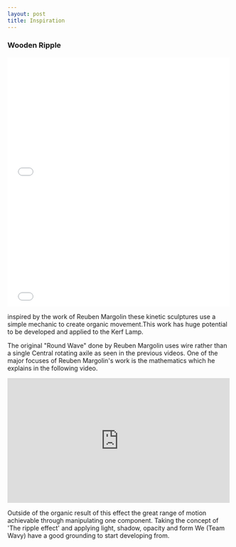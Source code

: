 ```yaml
---
layout: post
title: Inspiration
---
```


<body>

<h3>Wooden Ripple</h3>

<iframe src="Examplars/Inspirations/Water%20Experiment%20No.%2033%20Automata%20Video.webm" width="500" height="281" frameborder="0" webkitallowfullscreen mozallowfullscreen allowfullscreen></iframe>
<iframe src="Examplars/Inspirations/WOODEN%20RIPPLE%20EFFECT...%20AN%20INVENTION%20!!%20by%20Artist%20Robert%20Andrew.webm" width="500" height="281" frameborder="0" webkitallowfullscreen mozallowfullscreen allowfullscreen></iframe>

<p>inspired by the work of Reuben Margolin these kinetic sculptures use a simple mechanic to create organic movement.This work has huge potential to be developed and applied to the Kerf Lamp.</p>

<p>The original "Round Wave" done by Reuben Margolin uses wire rather than a single Central rotating axile as seen in the previous videos. One of the major focuses of Reuben Margolin's work is the mathematics which he explains in the following video.</p>

<iframe src="https://youtu.be/D2HF-1xjpP8" width="500" height="281" frameborder="0" webkitallowfullscreen mozallowfullscreen allowfullscreen></iframe>

<p>Outside of the organic result of this effect the great range of motion achievable through manipulating one component. Taking the concept of 'The ripple effect' and applying light, shadow, opacity and form We (Team Wavy) have a good grounding to start developing from.</p>

</body>